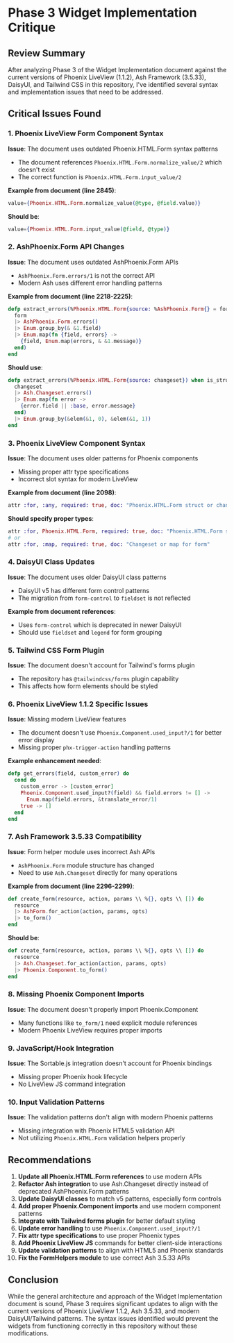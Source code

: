 # Phase 3 Widget Implementation Critique

## Review Summary

After analyzing Phase 3 of the Widget Implementation document against the current versions of Phoenix LiveView (1.1.2), Ash Framework (3.5.33), DaisyUI, and Tailwind CSS in this repository, I've identified several syntax and implementation issues that need to be addressed.

## Critical Issues Found

### 1. Phoenix LiveView Form Component Syntax

**Issue**: The document uses outdated Phoenix.HTML.Form syntax patterns
- The document references `Phoenix.HTML.Form.normalize_value/2` which doesn't exist
- The correct function is `Phoenix.HTML.Form.input_value/2`

**Example from document (line 2845)**:
```elixir
value={Phoenix.HTML.Form.normalize_value(@type, @field.value)}
```

**Should be**:
```elixir
value={Phoenix.HTML.Form.input_value(@field, @type)}
```

### 2. AshPhoenix.Form API Changes

**Issue**: The document uses outdated AshPhoenix.Form APIs
- `AshPhoenix.Form.errors/1` is not the correct API
- Modern Ash uses different error handling patterns

**Example from document (line 2218-2225)**:
```elixir
defp extract_errors(%Phoenix.HTML.Form{source: %AshPhoenix.Form{} = form}) do
  form
  |> AshPhoenix.Form.errors()
  |> Enum.group_by(& &1.field)
  |> Enum.map(fn {field, errors} ->
    {field, Enum.map(errors, & &1.message)}
  end)
end
```

**Should use**:
```elixir
defp extract_errors(%Phoenix.HTML.Form{source: changeset}) when is_struct(changeset, Ash.Changeset) do
  changeset
  |> Ash.Changeset.errors()
  |> Enum.map(fn error ->
    {error.field || :base, error.message}
  end)
  |> Enum.group_by(&elem(&1, 0), &elem(&1, 1))
end
```

### 3. Phoenix LiveView Component Syntax

**Issue**: The document uses older patterns for Phoenix components
- Missing proper attr type specifications
- Incorrect slot syntax for modern LiveView

**Example from document (line 2098)**:
```elixir
attr :for, :any, required: true, doc: "Phoenix.HTML.Form struct or changeset"
```

**Should specify proper types**:
```elixir
attr :for, Phoenix.HTML.Form, required: true, doc: "Phoenix.HTML.Form struct"
# or
attr :for, :map, required: true, doc: "Changeset or map for form"
```

### 4. DaisyUI Class Updates

**Issue**: The document uses older DaisyUI class patterns
- DaisyUI v5 has different form control patterns
- The migration from `form-control` to `fieldset` is not reflected

**Example from document references**:
- Uses `form-control` which is deprecated in newer DaisyUI
- Should use `fieldset` and `legend` for form grouping

### 5. Tailwind CSS Form Plugin

**Issue**: The document doesn't account for Tailwind's forms plugin
- The repository has `@tailwindcss/forms` plugin capability
- This affects how form elements should be styled

### 6. Phoenix LiveView 1.1.2 Specific Issues

**Issue**: Missing modern LiveView features
- The document doesn't use `Phoenix.Component.used_input?/1` for better error display
- Missing proper `phx-trigger-action` handling patterns

**Example enhancement needed**:
```elixir
defp get_errors(field, custom_error) do
  cond do
    custom_error -> [custom_error]
    Phoenix.Component.used_input?(field) && field.errors != [] -> 
      Enum.map(field.errors, &translate_error/1)
    true -> []
  end
end
```

### 7. Ash Framework 3.5.33 Compatibility

**Issue**: Form helper module uses incorrect Ash APIs
- `AshPhoenix.Form` module structure has changed
- Need to use `Ash.Changeset` directly for many operations

**Example from document (line 2296-2299)**:
```elixir
def create_form(resource, action, params \\ %{}, opts \\ []) do
  resource
  |> AshForm.for_action(action, params, opts)
  |> to_form()
end
```

**Should be**:
```elixir
def create_form(resource, action, params \\ %{}, opts \\ []) do
  resource
  |> Ash.Changeset.for_action(action, params, opts)
  |> Phoenix.Component.to_form()
end
```

### 8. Missing Phoenix Component Imports

**Issue**: The document doesn't properly import Phoenix.Component
- Many functions like `to_form/1` need explicit module references
- Modern Phoenix LiveView requires proper imports

### 9. JavaScript/Hook Integration

**Issue**: The Sortable.js integration doesn't account for Phoenix bindings
- Missing proper Phoenix hook lifecycle
- No LiveView JS command integration

### 10. Input Validation Patterns

**Issue**: The validation patterns don't align with modern Phoenix patterns
- Missing integration with Phoenix HTML5 validation API
- Not utilizing `Phoenix.HTML.Form` validation helpers properly

## Recommendations

1. **Update all Phoenix.HTML.Form references** to use modern APIs
2. **Refactor Ash integration** to use Ash.Changeset directly instead of deprecated AshPhoenix.Form patterns
3. **Update DaisyUI classes** to match v5 patterns, especially form controls
4. **Add proper Phoenix.Component imports** and use modern component patterns
5. **Integrate with Tailwind forms plugin** for better default styling
6. **Update error handling** to use `Phoenix.Component.used_input?/1`
7. **Fix attr type specifications** to use proper Phoenix types
8. **Add Phoenix LiveView JS** commands for better client-side interactions
9. **Update validation patterns** to align with HTML5 and Phoenix standards
10. **Fix the FormHelpers module** to use correct Ash 3.5.33 APIs

## Conclusion

While the general architecture and approach of the Widget Implementation document is sound, Phase 3 requires significant updates to align with the current versions of Phoenix LiveView 1.1.2, Ash 3.5.33, and modern DaisyUI/Tailwind patterns. The syntax issues identified would prevent the widgets from functioning correctly in this repository without these modifications.